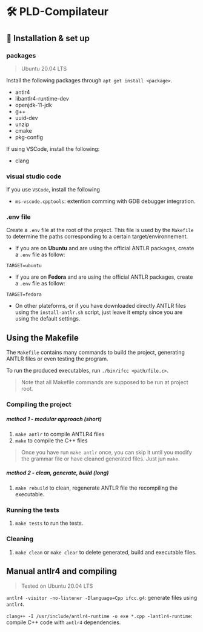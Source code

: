 # 🛠 PLD-Compilateur

## 🚧 Installation & set up

### packages

> Ubuntu 20.04 LTS

Install the following packages through `apt get install <package>`.

* antlr4
* libantlr4-runtime-dev
* openjdk-11-jdk
* g++
* uuid-dev
* unzip
* cmake
* pkg-config

If using VSCode, install the following:

* clang

### visual studio code

If you use `VSCode`, install the following

* `ms-vscode.cpptools`: extention comming with GDB debugger integration.

### .env file

Create a `.env` file at the root of the project. This file is used by the `Makefile` to determine the paths corresponding to a certain target/environnement.

* If you are on **Ubuntu** and are using the official ANTLR packages, create a `.env` file as follow:

```shell
TARGET=ubuntu
```

* If you are on **Fedora** and are using the official ANTLR packages, create a `.env` file as follow:

```shell
TARGET=fedora
```

* On other plateforms, or if you have downloaded directly ANTLR files using the `install-antlr.sh` script, just leave it empty since you are using the default settings.

## Using the Makefile

The `Makefile` contains many commands to build the project, generating ANTLR files or even testing the program.

To run the produced executables, run `./bin/ifcc <path/file.c>`.

> Note that all Makefile commands are supposed to be run at project root.

### Compiling the project

##### method 1 - modular approach (short)

1. `make antlr` to compile ANTLR4 files
2. `make` to compile the C++ files

> Once you have run `make antlr` once, you can skip it until you modify the grammar file or have cleaned generated files. Just jun `make`.

##### method 2 - clean, generate, build (long)

1. `make rebuild` to clean, regenerate ANTLR file the recompiling the executable.

### Running the tests

1. `make tests` to run the tests.

### Cleaning

1. `make clean` or `make clear` to delete generated, build and executable files.


## Manual antlr4 and compiling

> Tested on Ubuntu 20.04 LTS

`antlr4 -visitor -no-listener -Dlanguage=Cpp ifcc.g4`: generate files using `antlr4`.

`clang++ -I /usr/include/antlr4-runtime -o exe *.cpp -lantlr4-runtime`: compile C++ code with `antlr4` dependencies.
